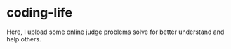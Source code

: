 # coding-life
Here, I upload some online judge problems solve for better understand and help others.
